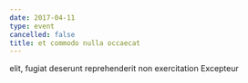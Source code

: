 ```yaml
---
date: 2017-04-11
type: event
cancelled: false
title: et commodo nulla occaecat
---
```

elit, fugiat deserunt reprehenderit non exercitation Excepteur